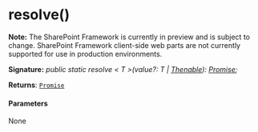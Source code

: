 # resolve()
**Note:** The SharePoint Framework is currently in preview and is subject to change. SharePoint Framework client-side web parts are not currently supported for use in production environments.





**Signature:** _public static resolve < T >(value?: T | [Thenable](../../web-apis/interface/thenable.md)<T>): [Promise](../../web-apis/class/promise.md)<T>;_

**Returns**: [`Promise`](../../web-apis/class/promise.md)<T>





#### Parameters
None


